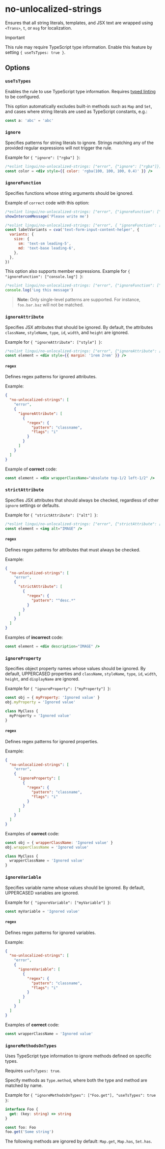 # no-unlocalized-strings

Ensures that all string literals, templates, and JSX text are wrapped using `<Trans>`, `t`, or `msg` for localization.

> [!IMPORTANT]  
> This rule may require TypeScript type information. Enable this feature by setting `{ useTsTypes: true }`.

## Options

### `useTsTypes`

Enables the rule to use TypeScript type information. Requires [typed linting](https://typescript-eslint.io/getting-started/typed-linting/) to be configured.

This option automatically excludes built-in methods such as `Map` and `Set`, and cases where string literals are used as TypeScript constants, e.g.:

```ts
const a: 'abc' = 'abc'
```

### `ignore`

Specifies patterns for string literals to ignore. Strings matching any of the provided regular expressions will not trigger the rule.

Example for `{ "ignore": ["rgba"] }`:

```jsx
/*eslint lingui/no-unlocalized-strings: ["error", {"ignore": ["rgba"]}]*/
const color = <div style={{ color: 'rgba(100, 100, 100, 0.4)' }} />
```

### `ignoreFunction`

Specifies functions whose string arguments should be ignored.

Example of `correct` code with this option:

```js
/*eslint lingui/no-unlocalized-strings: ["error", {"ignoreFunction": ["showIntercomMessage"]}]*/
showIntercomMessage('Please write me')

/*eslint lingui/no-unlocalized-strings: ["error", { "ignoreFunction": ["cva"] }]*/
const labelVariants = cva('text-form-input-content-helper', {
  variants: {
    size: {
      sm: 'text-sm leading-5',
      md: 'text-base leading-6',
    },
  },
})
```

This option also supports member expressions. Example for `{ "ignoreFunction": ["console.log"] }`:

```js
/*eslint lingui/no-unlocalized-strings: ["error", {"ignoreFunction": ["console.log"]}]*/
console.log('Log this message')
```

> **Note:** Only single-level patterns are supported. For instance, `foo.bar.baz` will not be matched.

### `ignoreAttribute`

Specifies JSX attributes that should be ignored. By default, the attributes `className`, `styleName`, `type`, `id`, `width`, and `height` are ignored.

Example for `{ "ignoreAttribute": ["style"] }`:

```jsx
/*eslint lingui/no-unlocalized-strings: ["error", {"ignoreAttribute": ["style"]}]*/
const element = <div style={{ margin: '1rem 2rem' }} />
```

#### `regex`

Defines regex patterns for ignored attributes.

Example:

```json
{
  "no-unlocalized-strings": [
    "error",
    {
      "ignoreAttribute": [
        {
          "regex": {
            "pattern": "classname",
            "flags": "i"
          }
        }
      ]
    }
  ]
}
```

Example of **correct** code:

```jsx
const element = <div wrapperClassName="absolute top-1/2 left-1/2" />
```

### `strictAttribute`

Specifies JSX attributes that should always be checked, regardless of other `ignore` settings or defaults.

Example for `{ "strictAttribute": ["alt"] }`:

```jsx
/*eslint lingui/no-unlocalized-strings: ["error", {"strictAttribute": ["alt"]}]*/
const element = <img alt="IMAGE" />
```

#### `regex`

Defines regex patterns for attributes that must always be checked.

Example:

```json
{
  "no-unlocalized-strings": [
    "error",
    {
      "strictAttribute": [
        {
          "regex": {
            "pattern": "^desc.*"
          }
        }
      ]
    }
  ]
}
```

Examples of **incorrect** code:

```jsx
const element = <div description="IMAGE" />
```

### `ignoreProperty`

Specifies object property names whose values should be ignored. By default, UPPERCASED properties and `className`, `styleName`, `type`, `id`, `width`, `height`, and `displayName` are ignored.

Example for `{ "ignoreProperty": ["myProperty"] }`:

```jsx
const obj = { myProperty: 'Ignored value' }
obj.myProperty = 'Ignored value'

class MyClass {
  myProperty = 'Ignored value'
}
```

#### `regex`

Defines regex patterns for ignored properties.

Example:

```json
{
  "no-unlocalized-strings": [
    "error",
    {
      "ignoreProperty": [
        {
          "regex": {
            "pattern": "classname",
            "flags": "i"
          }
        }
      ]
    }
  ]
}
```

Examples of **correct** code:

```jsx
const obj = { wrapperClassName: 'Ignored value' }
obj.wrapperClassName = 'Ignored value'

class MyClass {
  wrapperClassName = 'Ignored value'
}
```

### `ignoreVariable`

Specifies variable name whose values should be ignored. By default, UPPERCASED variables are ignored.

Example for `{ "ignoreVariable": ["myVariable"] }`:

```jsx
const myVariable = 'Ignored value'
```

#### `regex`

Defines regex patterns for ignored variables.

Example:

```json
{
  "no-unlocalized-strings": [
    "error",
    {
      "ignoreVariable": [
        {
          "regex": {
            "pattern": "classname",
            "flags": "i"
          }
        }
      ]
    }
  ]
}
```

Examples of **correct** code:

```jsx
const wrapperClassName = 'Ignored value'
```

### `ignoreMethodsOnTypes`

Uses TypeScript type information to ignore methods defined on specific types.

Requires `useTsTypes: true`.

Specify methods as `Type.method`, where both the type and method are matched by name.

Example for `{ "ignoreMethodsOnTypes": ["Foo.get"], "useTsTypes": true }`:

```ts
interface Foo {
  get: (key: string) => string
}

const foo: Foo
foo.get('Some string')
```

The following methods are ignored by default: `Map.get`, `Map.has`, `Set.has`.
